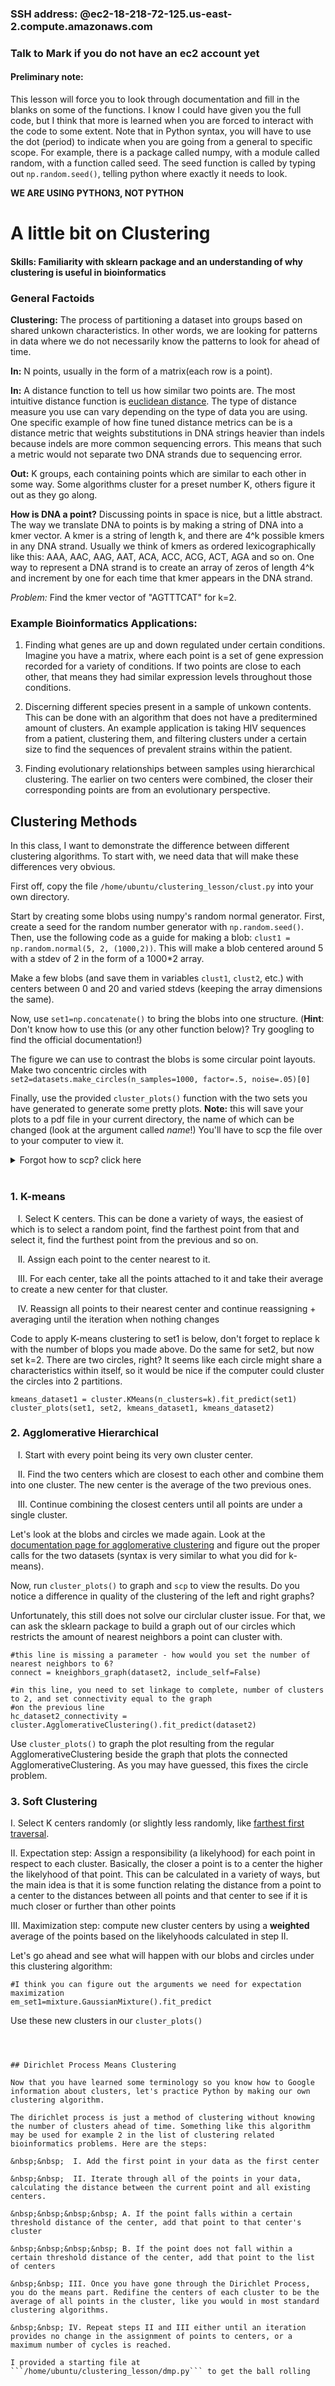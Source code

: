 ### SSH address: @ec2-18-218-72-125.us-east-2.compute.amazonaws.com
### Talk to Mark if you do not have an ec2 account yet

#### Preliminary note:

This lesson will force you to look through documentation and fill in the blanks on some of the functions. I know I could have given you the full code, but I think that more is learned when you are forced to interact with the code to some extent. Note that in Python syntax, you will have to use the dot (period) to indicate when you are going from a general to specific scope. For example, there is a package called numpy, with a module called random, with a function called seed. The seed function is called by typing out ```np.random.seed()```, telling python where exactly it needs to look. 

**WE ARE USING PYTHON3, NOT PYTHON**

# A little bit on Clustering

#### Skills: Familiarity with sklearn package and an understanding of why clustering is useful in bioinformatics

### General Factoids

**Clustering:** The process of partitioning a dataset into groups based on shared unkown characteristics. In other words, we are looking for patterns in data where we do not necessarily know the patterns to look for ahead of time. 

**In:** N points, usually in the form of a matrix(each row is a point). 

**In:** A distance function to tell us how similar two points are. The most intuitive distance function is [euclidean distance](http://rosalind.info/glossary/euclidean-distance/). The type of distance measure you use can vary depending on the type of data you are using. One specific example of how fine tuned distance metrics can be is a distance metric that weights substitutions in DNA strings heavier than indels because indels are more common sequencing errors. This means that such a metric would not separate two DNA strands due to sequencing error. 

**Out:** K groups, each containing points which are similar to each other in some way. Some algorithms cluster for a preset number K, others figure it out as they go along. 

**How is DNA a point?** Discussing points in space is nice, but a little abstract. The way we translate DNA to points is by making a string of DNA into a kmer vector. A kmer is a string of length k, and there are 4^k possible kmers in any DNA strand. Usually we think of kmers as ordered lexicographically like this: AAA, AAC, AAG, AAT, ACA, ACC, ACG, ACT, AGA and so on. One way to represent a DNA strand is to create an array of zeros of length 4^k and increment by one for each time that kmer appears in the DNA strand. 

*Problem:* Find the kmer vector of "AGTTTCAT" for k=2. 

### Example Bioinformatics Applications: 

1. Finding what genes are up and down regulated under certain conditions. Imagine you have a matrix, where each point is a set of gene expression recorded for a variety of conditions. If two points are close to each other, that means they had similar expression levels throughout those conditions. 

2. Discerning different species present in a sample of unkown contents. This can be done with an algorithm that does not have a preditermined amount of clusters. An example application is taking HIV sequences from a patient, clustering them, and filtering clusters under a certain size to find the sequences of prevalent strains within the patient.

3. Finding evolutionary relationships between samples using hierarchical clustering. The earlier on two centers were combined, the closer their corresponding points are from an evolutionary perspective. 

## Clustering Methods

In this class, I want to demonstrate the difference between different clustering algorithms. To start with, we need data that will make these differences very obvious. 

First off, copy the file ```/home/ubuntu/clustering_lesson/clust.py``` into your own directory. 

Start by creating some blobs using numpy's random normal generator. First, create a seed for the random number generator with ```np.random.seed()```. Then, use the following code as a guide for making a blob: ```clust1 = np.random.normal(5, 2, (1000,2))```. This will make a blob centered around 5 with a stdev of 2 in the form of a 1000\*2 array.

Make a few blobs (and save them in variables `clust1`, `clust2`, etc.) with centers between 0 and 20 and varied stdevs (keeping the array dimensions the same). 

Now, use ```set1=np.concatenate()``` to bring the blobs into one structure. (**Hint**: Don't know how to use this (or any other function below)? Try googling to find the official documentation!)

The figure we can use to contrast the blobs is some circular point layouts. Make two concentric circles with ```set2=datasets.make_circles(n_samples=1000, factor=.5, noise=.05)[0]```

Finally, use the provided ```cluster_plots()``` function with the two sets you have generated to generate some pretty plots. **Note:** this will save your plots to a pdf file in your current directory, the name of which can be changed (look at the argument called *name*!) You'll have to scp the file over to your computer to view it. 

<details>
  <summary>Forgot how to scp? click here</summary>
  
```
scp username@ec2-18-218-72-125.us-east-2.compute.amazonaws.com:/home/username/path /localpath/
Do not forget to replace the paths and username!
```

</details></br>

### 1. K-means

&nbsp;&nbsp; I. Select K centers. This can be done a variety of ways, the easiest of which is to select a random point, find the farthest point from that and select it, find the furthest point from the previous and so on. 
  
&nbsp;&nbsp; II. Assign each point to the center nearest to it. 
  
&nbsp;&nbsp; III. For each center, take all the points attached to it and take their average to create a new center for that cluster.
  
&nbsp;&nbsp; IV. Reassign all points to their nearest center and continue reassigning + averaging until the iteration when nothing changes
  
  Code to apply K-means clustering to set1 is below, don't forget to replace k with the number of blops you made above. Do the same for set2, but now set k=2.   There are two circles, right? It seems like each circle might share a characteristics within itself, so it would be nice if the computer could cluster the circles into 2 partitions. 
  ```
  kmeans_dataset1 = cluster.KMeans(n_clusters=k).fit_predict(set1)
  cluster_plots(set1, set2, kmeans_dataset1, kmeans_dataset2)
  ```
  
### 2. Agglomerative Hierarchical 

&nbsp;&nbsp; I. Start with every point being its very own cluster center. 
   
&nbsp;&nbsp; II. Find the two centers which are closest to each other and combine them into one cluster. The new center is the average of the two previous ones. 
   
&nbsp;&nbsp; III. Continue combining the closest centers until all points are under a single cluster. 
   
   Let's look at the blobs and circles we made again. Look at the [documentation page for agglomerative clustering](https://scikit-learn.org/stable/modules/generated/sklearn.cluster.AgglomerativeClustering.html) and figure out the proper calls for the two datasets (syntax is very similar to what you did for k-means).
   
   Now, run `cluster_plots()` to graph and `scp` to view the results. Do you notice a difference in quality of the clustering of the left and right graphs?
   
   Unfortunately, this still does not solve our circlular cluster issue. For that, we can ask the sklearn package to build a graph out of our circles which restricts the amount of nearest neighbors a point can cluster with. 
   
   ```
   #this line is missing a parameter - how would you set the number of nearest neighbors to 6?
   connect = kneighbors_graph(dataset2, include_self=False)
   
   #in this line, you need to set linkage to complete, number of clusters to 2, and set connectivity equal to the graph 
   #on the previous line
   hc_dataset2_connectivity = cluster.AgglomerativeClustering().fit_predict(dataset2)
   ```
   
   Use ```cluster_plots()``` to graph the plot resulting from the regular AgglomerativeClustering beside the graph that plots the connected AgglomerativeClustering. As you may have guessed, this fixes the circle problem. 
   
### 3. Soft Clustering
  
  I. Select K centers randomly (or slightly less randomly, like [farthest first traversal](https://en.wikipedia.org/wiki/Farthest-first_traversal). 
  
  II. Expectation step: Assign a responsibility (a likelyhood) for each point in respect to each cluster. Basically, the closer a point is to a center the higher the likelyhood of that point. This can be calculated in a variety of ways, but the main idea is that it is some function relating the distance from a point to a center to the distances between all points and that center to see if it is much closer or further than other points
  
  III. Maximization step: compute new cluster centers by using a **weighted** average of the points based on the likelyhoods calculated in step II. 

  Let's go ahead and see what will happen with our blobs and circles under this clustering algorithm:
  
  ```
  #I think you can figure out the arguments we need for expectation maximization
  em_set1=mixture.GaussianMixture().fit_predict
  ```
  
  Use these new clusters in our ```cluster_plots()```
  ```
  


## Dirichlet Process Means Clustering

Now that you have learned some terminology so you know how to Google information about clusters, let's practice Python by making our own clustering algorithm. 

The dirichlet process is just a method of clustering without knowing the number of clusters ahead of time. Something like this algorithm may be used for example 2 in the list of clustering related bioinformatics problems. Here are the steps:
 
&nbsp;&nbsp;  I. Add the first point in your data as the first center
  
&nbsp;&nbsp;  II. Iterate through all of the points in your data, calculating the distance between the current point and all existing centers. 
  
&nbsp;&nbsp;&nbsp;&nbsp; A. If the point falls within a certain threshold distance of the center, add that point to that center's cluster
  
&nbsp;&nbsp;&nbsp;&nbsp; B. If the point does not fall within a certain threshold distance of the center, add that point to the list of centers
    
&nbsp;&nbsp; III. Once you have gone through the Dirichlet Process, you do the means part. Redifine the centers of each cluster to be the average of all points in the cluster, like you would in most standard clustering algorithms. 
  
&nbsp;&nbsp; IV. Repeat steps II and III either until an iteration provides no change in the assignment of points to centers, or a maximum number of cycles is reached. 
  
I provided a starting file at ```/home/ubuntu/clustering_lesson/dmp.py``` to get the ball rolling 
